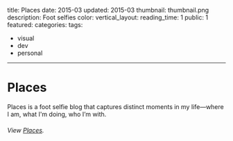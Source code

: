 title: Places
date: 2015-03
updated: 2015-03
thumbnail: thumbnail.png
description: Foot selfies
color:
vertical_layout:
reading_time: 1
public: 1
featured:
categories:
tags:
  - visual
  - dev
  - personal
---

# Places

<span class="lead-in">Places</span> is a foot selfie blog that captures distinct moments in my life—where I am, what I'm doing, who I’m with.

###### View [Places](http://places.justinjaywang.com/).

<img class="wide rounded" src="2014-10-22.png" alt="">
<img class="wide rounded" src="2014-02-15.png" alt="">
<img class="wide rounded" src="2013-01-10.png" alt="">
